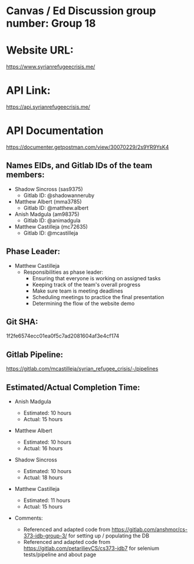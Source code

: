 # Canvas / Ed Discussion group number: Group 18

# Website URL:
https://www.syrianrefugeecrisis.me/

# API Link:
https://api.syrianrefugeecrisis.me/

# API Documentation
https://documenter.getpostman.com/view/30070229/2s9YR9YsK4

## Names EIDs, and Gitlab IDs of the team members:
* Shadow Sincross (sas9375)
    * Gitlab ID: @shadowanneruby
* Matthew Albert (mma3785)
    * Gitlab ID: @matthew.albert
* Anish Madgula (am98375)
    * Gitlab ID: @animadgula
* Matthew Castilleja (mc72635)
    * Gitlab ID: @mcastilleja

## Phase Leader:
* Matthew Castilleja
    * Responsibilities as phase leader:
        * Ensuring that everyone is working on assigned tasks
        * Keeping track of the team's overall progress
        * Make sure team is meeting deadlines
        * Scheduling meetings to practice the final presentation
        * Determining the flow of the website demo

## Git SHA:
1f2fe6574ecc01ea0f5c7ad2081604af3e4cf174

## Gitlab Pipeline:
https://gitlab.com/mcastilleja/syrian_refugee_crisis/-/pipelines

## Estimated/Actual Completion Time:
* Anish Madgula
    * Estimated: 10 hours
    * Actual: 15 hours
* Matthew Albert
    * Estimated: 10 hours
    * Actual: 16 hours
* Shadow Sincross
    * Estimated: 10 hours
    * Actual: 18 hours
* Matthew Castilleja
    * Estimated: 11 hours
    * Actual: 15 hours

* Comments: 
    - Referenced and adapted code from https://gitlab.com/anshmor/cs-373-idb-group-3/ for setting up / populating the DB
    - Referenced and adapted code from https://gitlab.com/petarilievCS/cs373-idb7 for selenium tests/pipeline and about page